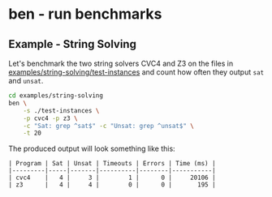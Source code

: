 # ben - run benchmarks

## Example - String Solving
Let's benchmark the two string solvers CVC4 and Z3 on the files in [examples/string-solving/test-instances](./examples/string-solving/test-instances) and count how often they output `sat` and `unsat`.

```bash
cd examples/string-solving
ben \
    -s ./test-instances \
    -p cvc4 -p z3 \
    -c "Sat: grep ^sat$" -c "Unsat: grep ^unsat$" \
    -t 20
```
The produced output will look something like this:
```
| Program | Sat | Unsat | Timeouts | Errors | Time (ms) |
|---------|-----|-------|----------|--------|-----------|
| cvc4    |   4 |     3 |        1 |      0 |     20106 |
| z3      |   4 |     4 |        0 |      0 |       195 |
```

